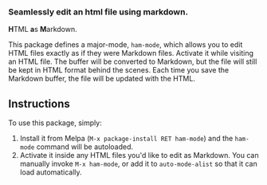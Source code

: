 ### Seamlessly edit an html file using markdown. ###

**H**TML **a**s **M**arkdown.

This package defines a major-mode, `ham-mode`, which allows you to
edit HTML files exactly as if they were Markdown files. Activate it
while visiting an HTML file. The buffer will be converted to Markdown,
but the file will still be kept in HTML format behind the scenes. Each
time you save the Markdown buffer, the file will be updated with the
HTML.
 
Instructions
------

To use this package, simply:

1. Install it from Melpa (`M-x package-install RET ham-mode`) and the
`ham-mode` command will be autoloaded.
2. Activate it inside any HTML files you'd like to edit as Markdown.
You can manually invoke `M-x ham-mode`, or add it to `auto-mode-alist`
so that it can load automatically.
